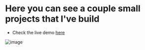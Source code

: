 # Here you can see a couple small projects that I've build 
- Check the live demo [here](https://mrchappie.github.io/)
  
![image](https://github.com/mrchappie/mrchappie.github.io/assets/37247472/3f7061d2-b57c-4f25-8b58-3e6bd8bc88b3)
